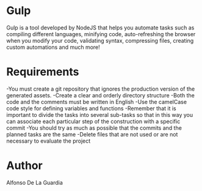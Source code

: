 # Gulp
Gulp is a tool developed by NodeJS that helps you automate tasks such as compiling different languages, minifying code, auto-refreshing the browser when you modify your code, validating syntax, compressing files, creating custom automations and much more!

# Requirements
-You must create a git repository that ignores the production version of the generated assets.
-Create a clear and orderly directory structure
-Both the code and the comments must be written in English
-Use the camelCase code style for defining variables and functions
-Remember that it is important to divide the tasks into several sub-tasks so that in this way you can associate each particular step of the construction with a specific commit
-You should try as much as possible that the commits and the planned tasks are the same
-Delete files that are not used or are not necessary to evaluate the project


# Author
Alfonso De La Guardia

